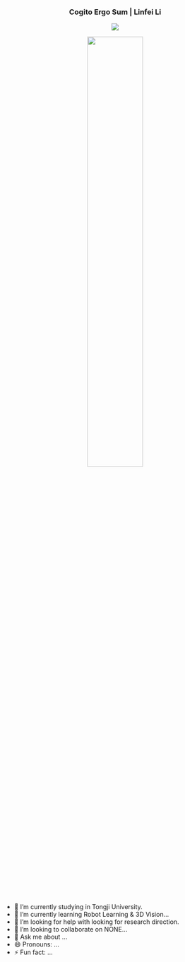 <p align="center">
  <h3 align="center">Cogito Ergo Sum | Linfei Li</h3>
</p>

<p align = "center">
  <img src="https://github-readme-stats-git-masterrstaa-rickstaa.vercel.app/api?username=lif314&count_private=true&show_icons=true&hide_border=true&bg_color=25,050A27,4A54BC&title_color=ffffff&text_color=cccccc&icon_color=4A54BC&border_radius=5" />
</p>
  
<p align = "center">
  <img src="https://github-profile-trophy.vercel.app/?username=lif314&column=5&row=1&no-bg=false&margin-w=10&no-frame=false" width="50%" />
</p>

<!-- <p href="https://github.com/anuraghazra/github-readme-stats" align="center">
  <img align="center" src="https://github-readme-stats.vercel.app/api/top-langs/?username=lif314&layout=compact&theme=tokyonight" />
</p> -->

- 🔭 I’m currently studying in Tongji University.
- 🌱 I’m currently learning Robot Learning & 3D Vision...
- 🤔 I’m looking for help with looking for research direction.
- 👯 I’m looking to collaborate on NONE...
- 💬 Ask me about ...
- 😄 Pronouns: ...
- ⚡ Fun fact: ...
